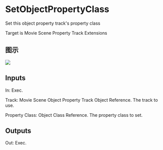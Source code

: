 # SetObjectPropertyClass

Set this object property track's property class

Target is Movie Scene Property Track Extensions

## 图示

![]($-20221218-20560753.png)

## Inputs

In: Exec.

Track: Movie Scene Object Property Track Object Reference. The track to use.

Property Class: Object Class Reference. The property class to set.  

## Outputs

Out: Exec.

